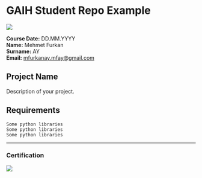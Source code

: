 # GAIH Student Repo Example
![](img/newlogo.png)

**Course Date:** DD.MM.YYYY  
**Name:** Mehmet Furkan  
**Surname:** AY  
**Email:** mfurkanay.mfay@gmail.com  

## Project Name
Description of your project.

## Requirements
```
Some python libraries
Some python libraries
Some python libraries
```
---

### Certification
![](img/TopLearnerCertificate.png)


